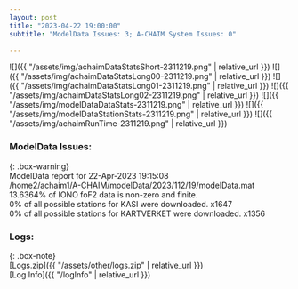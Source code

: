 ```yaml
---
layout: post
title: "2023-04-22 19:00:00"
subtitle: "ModelData Issues: 3; A-CHAIM System Issues: 0"

---
```


![]({{ "/assets/img/achaimDataStatsShort-2311219.png" | relative_url }})
![]({{ "/assets/img/achaimDataStatsLong00-2311219.png" | relative_url }})
![]({{ "/assets/img/achaimDataStatsLong01-2311219.png" | relative_url }})
![]({{ "/assets/img/achaimDataStatsLong02-2311219.png" | relative_url }})
![]({{ "/assets/img/modelDataDataStats-2311219.png" | relative_url }})
![]({{ "/assets/img/modelDataStationStats-2311219.png" | relative_url }})
![]({{ "/assets/img/achaimRunTime-2311219.png" | relative_url }})


### ModelData Issues:  
  
{: .box-warning}  
 ModelData report for 22-Apr-2023 19:15:08   
 /home2/achaim1/A-CHAIM/modelData/2023/112/19/modelData.mat   
 13.6364% of IONO foF2 data is non-zero and finite.   
 0% of all possible stations for KASI were downloaded. x1647   
 0% of all possible stations for KARTVERKET were downloaded. x1356   
  


### Logs:  
  
{: .box-note}  
[Logs.zip]({{ "/assets/other/logs.zip" | relative_url }})  
[Log Info]({{ "/logInfo" | relative_url }})  
